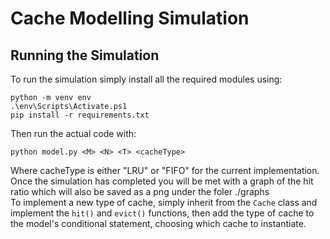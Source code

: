 # Cache Modelling Simulation
## Running the Simulation
To run the simulation simply install all the required modules using:
```
python -m venv env
.\env\Scripts\Activate.ps1
pip install -r requirements.txt
```
Then run the actual code with:
```
python model.py <M> <N> <T> <cacheType>
```
Where cacheType is either "LRU" or "FIFO" for the current implementation. </br>
Once the simulation has completed you will be met with a graph of the hit ratio which will also be saved as a png under the foler ./graphs </br>
To implement a new type of cache, simply inherit from the `Cache` class and implement the `hit()` and `evict()` functions, then add the type of cache to the model's conditional statement, choosing which cache to instantiate.
